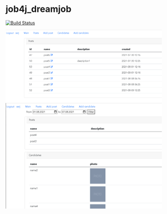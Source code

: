 # job4j_dreamjob

[![Build Status](https://www.travis-ci.com/kalenikov/job4j_dreamjob.svg?branch=master)](https://www.travis-ci.com/kalenikov/job4j_dreamjob)

![alt text](images/Screenshot_52.png)
![alt text](images/Screenshot_53.png)
